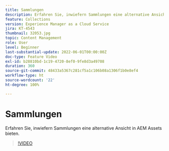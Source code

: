 ```yaml
---
title: Sammlungen
description: Erfahren Sie, inwiefern Sammlungen eine alternative Ansicht in AEM Assets bieten.
feature: Collections
version: Experience Manager as a Cloud Service
jira: KT-4543
thumbnail: 32053.jpg
topic: Content Management
role: User
level: Beginner
last-substantial-update: 2022-06-01T00:00:00Z
doc-type: Feature Video
exl-id: b28810bd-1c19-4720-8ef0-9fe8d3a49708
duration: 360
source-git-commit: 48433a5367c281cf5a1c106b08a1306f1b0e8ef4
workflow-type: ht
source-wordcount: '22'
ht-degree: 100%

---
```


# Sammlungen

Erfahren Sie, inwiefern Sammlungen eine alternative Ansicht in AEM Assets bieten.

>[!VIDEO](https://video.tv.adobe.com/v/36869?quality=12&learn=on&captions=ger)

